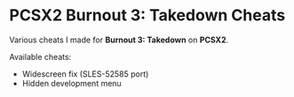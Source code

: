 # PCSX2 Burnout 3: Takedown Cheats

Various cheats I made for **Burnout 3: Takedown** on **PCSX2**.

Available cheats:
- Widescreen fix (SLES-52585 port)
- Hidden development menu
